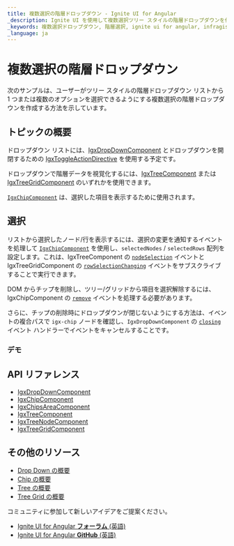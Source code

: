 ```yaml
---
title: 複数選択の階層ドロップダウン - Ignite UI for Angular
_description: Ignite UI を使用して複数選択ツリー スタイルの階層ドロップダウンを作成する方法について説明します。
_keywords: 複数選択ドロップダウン, 階層選択, ignite ui for angular, infragistics, インフラジスティックス
_language: ja
---
```


# 複数選択の階層ドロップダウン

次のサンプルは、ユーザーがツリー スタイルの階層ドロップダウン リストから 1 つまたは複数のオプションを選択できるようにする複数選択の階層ドロップダウンを作成する方法を示しています。

## トピックの概要

ドロップダウン リストには、[IgxDropDownComponent]({environment:angularApiUrl}/classes/igxdropdowncomponent.html) とドロップダウンを開閉するための [IgxToggleActionDirective]({environment:angularApiUrl}/classes/igxtoggleactiondirective.html) を使用する予定です。

ドロップダウンで階層データを視覚化するには、[IgxTreeComponent]({environment:angularApiUrl}/classes/igxtreecomponent.html) または [IgxTreeGridComponent]({environment:angularApiUrl}/classes/igxtreegridcomponent.html) のいずれかを使用できます。

[`IgxChipComponent`]({environment:angularApiUrl}/classes/igxchipcomponent.html) は、選択した項目を表示するために使用されます。

## 選択

リストから選択したノード/行を表示するには、選択の変更を通知するイベントを処理して [`IgxChipComponent`]({environment:angularApiUrl}/classes/igxchipcomponent.html) を使用し、`selectedNodes` / `selectedRows` 配列を設定します。これは、IgxTreeComponent の [`nodeSelection`]({environment:angularApiUrl}/classes/igxtreecomponent.html#nodeSelection) イベントと IgxTreeGridComponent の [`rowSelectionChanging`]({environment:angularApiUrl}/classes/igxtreegridcomponent.html#rowSelectionChanging) イベントをサブスクライブすることで実行できます。

DOM からチップを削除し、ツリー/グリッドから項目を選択解除するには、IgxChipComponent の [`remove`]({environment:angularApiUrl}/classes/igxchipcomponent.html#remove) イベントを処理する必要があります。

さらに、チップの削除時にドロップダウンが閉じないようにする方法は、イベントの複合パスで `igx-chip` ノードを確認し、`IgxDropDownComponent` の [`closing`]({environment:angularApiUrl}/classes/igxdropdowncomponent.html#closing) イベント ハンドラーでイベントをキャンセルすることです。

### デモ
<code-view style="height: 560px;" 
           data-demos-base-url="{environment:demosBaseUrl}" 
           iframe-src="{environment:demosBaseUrl}/data-entries/dropdown-tree-hierarchical-selection" >
</code-view>

<code-view style="height:560px" 
           data-demos-base-url="{environment:demosBaseUrl}" 
           iframe-src="{environment:demosBaseUrl}/data-entries/dropdown-tree-grid-hierarchical-selection">
</code-view>


## API リファレンス

* [IgxDropDownComponent]({environment:angularApiUrl}/classes/igxdropdowncomponent.html)
* [IgxChipComponent]({environment:angularApiUrl}/classes/igxchipcomponent.html)
* [IgxChipsAreaComponent]({environment:angularApiUrl}/classes/igxchipsareacomponent.html)
* [IgxTreeComponent]({environment:angularApiUrl}/classes/igxtreecomponent.html)
* [IgxTreeNodeComponent]({environment:angularApiUrl}/classes/igxtreenodecomponent.html)
* [IgxTreeGridComponent]({environment:angularApiUrl}/classes/igxtreegridcomponent.html)

## その他のリソース
<div class="divider--half"></div>    

* [Drop Down の概要](drop-down.md)
* [Chip の概要](chip.md)
* [Tree の概要](tree.md)
* [Tree Grid の概要](treegrid/tree-grid.md)

<div class="divider--half"></div>
コミュニティに参加して新しいアイデアをご提案ください。

* [Ignite UI for Angular **フォーラム** (英語)](https://www.infragistics.com/community/forums/f/ignite-ui-for-angular)    
* [Ignite UI for Angular **GitHub** (英語)](https://github.com/IgniteUI/igniteui-angular)     

